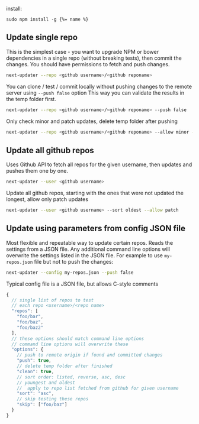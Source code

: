 install:

```
sudo npm install -g {%= name %}
```

## Update single repo

This is the simplest case - you want to upgrade NPM or bower dependencies in a single
repo (without breaking tests), then commit the changes. You should have permissions to
fetch and push changes.

```sh
next-updater --repo <github username>/<github reponame>
```

You can clone / test / commit locally without pushing changes to the remote server using `--push false` option
This way you can validate the results in the temp folder first.

```sh
next-updater --repo <github username>/<github reponame> --push false
```

Only check minor and patch updates, delete temp folder after pushing

```sh
next-updater --repo <github username>/<github reponame> --allow minor --clean
```

## Update all github repos

Uses Github API to fetch all repos for the given username, then updates and pushes them one by one.

```sh
next-updater --user <github username>
```

Update all github repos, starting with the ones that were not updated the longest, allow
only patch updates

```sh
next-updater --user <github username> --sort oldest --allow patch
```

## Update using parameters from config JSON file

Most flexible and repeatable way to update certain repos. Reads the settings from a JSON file.
Any additional command line options will overwrite the settings listed in the JSON file.
For example to use `my-repos.json` file but not to push the changes:

```sh
next-updater --config my-repos.json --push false
```

Typical config file is a JSON file, but allows C-style comments

```js
{
  // single list of repos to test
  // each repo <username>/<repo name>
  "repos": [
    "foo/bar",
    "foo/baz",
    "foo/baz2"
  ],
  // these options should match command line options
  // command line options will overwrite these
  "options": {
    // push to remote origin if found and committed changes
    "push": true,
    // delete temp folder after finished
    "clean": true,
    // sort order: listed, reverse, asc, desc
    // youngest and oldest
    //  apply to repo list fetched from github for given username
    "sort": "asc",
    // skip testing these repos
    "skip": ["foo/baz"]
  }
}
```
